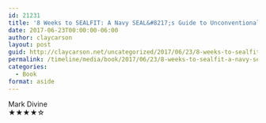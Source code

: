 ```yaml
---
id: 21231
title: '8 Weeks to SEALFIT: A Navy SEAL&#8217;s Guide to Unconventional Training for Physical and Mental Toughness'
date: 2017-06-23T00:00:00-06:00
author: claycarson
layout: post
guid: http://claycarson.net/uncategorized/2017/06/23/8-weeks-to-sealfit-a-navy-seals-guide-to-unconventional-training-for-physical-and-mental-toughness/
permalink: /timeline/media/book/2017/06/23/8-weeks-to-sealfit-a-navy-seals-guide-to-unconventional-training-for-physical-and-mental-toughness/
categories:
  - Book
format: aside
---
```

<div class="media-details"></div>

<div class="media-creator">Mark Divine</div>

<div class="media-rating">★★★★☆</div>